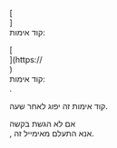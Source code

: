 [<br host>] <br action> קוד אימות: <br code>

[<br host>](https://<br host>) <br action> קוד אימות: <br code>.

קוד אימות זה יפוג לאחר שעה.

אם לא הגשת בקשה <br action>, אנא התעלם מאימייל זה.